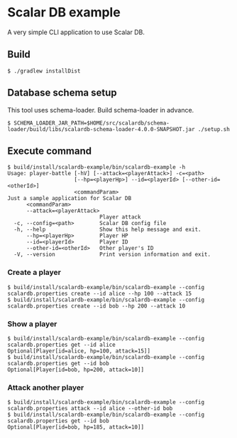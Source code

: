 # Scalar DB example

A very simple CLI application to use Scalar DB.

## Build

```
$ ./gradlew installDist
```

## Database schema setup

This tool uses schema-loader. Build schema-loader in advance.

```
$ SCHEMA_LOADER_JAR_PATH=$HOME/src/scalardb/schema-loader/build/libs/scalardb-schema-loader-4.0.0-SNAPSHOT.jar ./setup.sh 
```

## Execute command

```
$ build/install/scalardb-example/bin/scalardb-example -h
Usage: player-battle [-hV] [--attack=<playerAttack>] -c=<path>
                     [--hp=<playerHp>] --id=<playerId> [--other-id=<otherId>]
                     <commandParam>
Just a sample application for Scalar DB
      <commandParam>
      --attack=<playerAttack>
                             Player attack
  -c, --config=<path>        Scalar DB config file
  -h, --help                 Show this help message and exit.
      --hp=<playerHp>        Player HP
      --id=<playerId>        Player ID
      --other-id=<otherId>   Other player's ID
  -V, --version              Print version information and exit.
```

### Create a player

```
$ build/install/scalardb-example/bin/scalardb-example --config scalardb.properties create --id alice --hp 100 --attack 15
$ build/install/scalardb-example/bin/scalardb-example --config scalardb.properties create --id bob --hp 200 --attack 10
```

### Show a player
```
$ build/install/scalardb-example/bin/scalardb-example --config scalardb.properties get --id alice
Optional[Player[id=alice, hp=100, attack=15]]
$ build/install/scalardb-example/bin/scalardb-example --config scalardb.properties get --id bob
Optional[Player[id=bob, hp=200, attack=10]]
```

### Attack another player
```
$ build/install/scalardb-example/bin/scalardb-example --config scalardb.properties attack --id alice --other-id bob
$ build/install/scalardb-example/bin/scalardb-example --config scalardb.properties get --id bob
Optional[Player[id=bob, hp=185, attack=10]]
```

